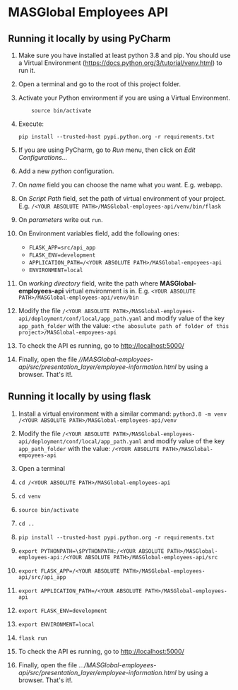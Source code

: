# MASGlobal Employees API

## Running it locally by using PyCharm

1. Make sure you have installed at least python 3.8 and pip. You should use a Virtual
   Environment (<https://docs.python.org/3/tutorial/venv.html>) to run it.
1. Open a terminal and go to the root of this project folder.
1. Activate your Python environment if you are using a Virtual Environment.
    ```
        source bin/activate
    ```
1. Execute:
   ```
   pip install --trusted-host pypi.python.org -r requirements.txt
   ```

1. If you are using PyCharm, go to _Run_ menu, then click on _Edit Configurations..._
1. Add a new _python_ configuration.
1. On _name_ field you can choose the name what you want. E.g. webapp.
1. On _Script Path_ field, set the path of virtual environment of your project. E.g.
   `/<YOUR ABSOLUTE PATH>/MASGlobal-employees-api/venv/bin/flask`
1. On _parameters_ write out `run`.
1. On Environment variables field, add the following ones:

    - `FLASK_APP=src/api_app`
    - `FLASK_ENV=development`
    - `APPLICATION_PATH=/<YOUR ABSOLUTE PATH>/MASGlobal-empoyees-api`
    - `ENVIRONMENT=local`

1. On _working directory_ field, write the path where **MASGlobal-employees-api** virtual environment is in.
E.g. `<YOUR ABSOLUTE PATH>/MASGlobal-employees-api/venv/bin`

1. Modify the file `/<YOUR ABSOLUTE PATH>/MASGlobal-employees-api/deployment/conf/local/app_path.yaml` and modify value of the key `app_path_folder` 
with the value: `<the abosulute path of folder of this project>/MASGlobal-empoyees-api`

1. To check the API es running, go to [http://localhost:5000/](http://localhost:5000/)

1. Finally, open the file _/<YOUR ABSOLUTE PATH>/MASGlobal-employees-api/src/presentation_layer/employee-information.html_ by using a browser.
That's it!.

## Running it locally by using flask

1. Install a virtual environment with a similar command: `python3.8 -m venv /<YOUR ABSOLUTE PATH>/MASGlobal-employees-api/venv`

1. Modify the file `/<YOUR ABSOLUTE PATH>/MASGlobal-employees-api/deployment/conf/local/app_path.yaml` and modify value of the key `app_path_folder` 
with the value: `/<YOUR ABSOLUTE PATH>/MASGlobal-empoyees-api`

1. Open a terminal

1. `cd /<YOUR ABSOLUTE PATH>/MASGlobal-employees-api`
1. `cd venv`
1. `source bin/activate`
1. `cd ..`
1. `pip install --trusted-host pypi.python.org -r requirements.txt`
1. `export PYTHONPATH=\$PYTHONPATH:/<YOUR ABSOLUTE PATH>/MASGlobal-employees-api:/<YOUR ABSOLUTE PATH>/MASGlobal-employees-api/src`
1. `export FLASK_APP=/<YOUR ABSOLUTE PATH>/MASGlobal-employees-api/src/api_app`
1. `export APPLICATION_PATH=/<YOUR ABSOLUTE PATH>/MASGlobal-employees-api`
1. `export FLASK_ENV=development`
1. `export ENVIRONMENT=local`
1. `flask run`
1. To check the API es running, go to [http://localhost:5000/](http://localhost:5000/)
1. Finally, open the file _.../MASGlobal-employees-api/src/presentation_layer/employee-information.html_ by using a browser.
That's it!.
